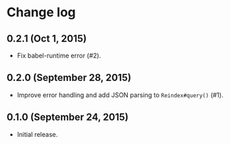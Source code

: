 # Change log

## 0.2.1 (Oct 1, 2015)

* Fix babel-runtime error (#2).

## 0.2.0 (September 28, 2015)

* Improve error handling and add JSON parsing to `Reindex#query()` (#1).

## 0.1.0 (September 24, 2015)

* Initial release.
